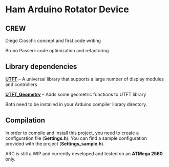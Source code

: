 # Ham Arduino Rotator Device

## CREW

Diego Cioschi: concept and first code writing

Bruno Passeri: code optimization and refactoring

## Library dependencies

[**UTFT**](http://www.rinkydinkelectronics.com/library.php?id=51) – A universal library that supports a large number of display modules and controllers

[**UTFT_Geometry**](http://www.rinkydinkelectronics.com/library.php?id=59) – Adds some geometric functions to UTFT library

Both need to be installed in your Arduino compiler library directory.

## Compilation

In order to compile and install this project, you need to create a configuration file (**Settings.h**). You can find a sample configuration provided with the project (**Settings_sample.h**).

ARC is still a WIP and currently developed and tested on an **ATMega 2560** only.
